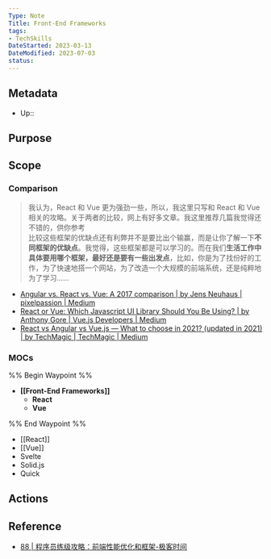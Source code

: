 ```yaml
---
Type: Note
Title: Front-End Frameworks
tags: 
- TechSkills
DateStarted: 2023-03-13
DateModified: 2023-07-03
status:
---
```

## Metadata
- Up:: 
## Purpose
## Scope
### Comparison
>我认为，React 和 Vue 更为强劲一些，所以，我这里只写和 React 和 Vue 相关的攻略。关于两者的比较，网上有好多文章。我这里推荐几篇我觉得还不错的，供你参考  
>比较这些框架的优缺点还有利弊并不是要比出个输赢，而是让你了解一下**不同框架的优缺点**。我觉得，这些框架都是可以学习的。而在我们**生活工作中具体要用哪个框架，最好还是要有一些出发点**，比如，你是为了找份好的工作，为了快速地搭一个网站，为了改造一个大规模的前端系统，还是纯粹地为了学习……
- [Angular vs. React vs. Vue: A 2017 comparison | by Jens Neuhaus | pixelpassion | Medium](https://medium.com/pixelpassion/angular-vs-react-vs-vue-a-2017-comparison-c5c52d620176)
- [React or Vue: Which Javascript UI Library Should You Be Using? | by Anthony Gore | Vue.js Developers | Medium](https://medium.com/js-dojo/react-or-vue-which-javascript-ui-library-should-you-be-using-543a383608d)
- [React vs Angular vs Vue.js — What to choose in 2021? (updated in 2021) | by TechMagic | TechMagic | Medium](https://medium.com/techmagic/reactjs-vs-angular5-vs-vue-js-what-to-choose-in-2018-b91e028fa91d)
### MOCs
%% Begin Waypoint %%
- **[[Front-End Frameworks]]**
	- **React**
	- **Vue**

%% End Waypoint %%

- [[React]]
- [[Vue]]
- Svelte
- Solid.js
- Quick
## Actions
## Reference
 - [88 | 程序员练级攻略：前端性能优化和框架-极客时间](https://time.geekbang.org/column/article/12389)